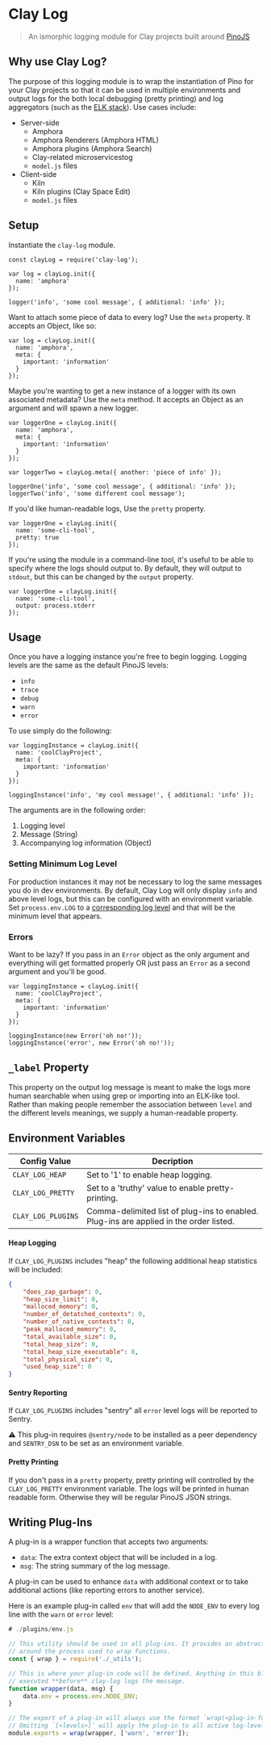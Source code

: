 # Clay Log
> An ismorphic logging module for Clay projects built around [PinoJS](https://github.com/pinojs/pino)

## Why use Clay Log?

The purpose of this logging module is to wrap the instantiation of Pino for your Clay projects so that it can be used in multiple environments and output logs for the both local debugging (pretty printing) and log aggregators (such as the [ELK stack](https://www.elastic.co/products)). Use cases include:

- Server-side
  - Amphora
  - Amphora Renderers (Amphora HTML)
  - Amphora plugins (Amphora Search)
  - Clay-related microservicestog
  - `model.js` files
- Client-side
  - Kiln
  - Kiln plugins (Clay Space Edit)
  - `model.js` files

## Setup

Instantiate the `clay-log` module.

```
const clayLog = require('clay-log');

var log = clayLog.init({
  name: 'amphora'
});

logger('info', 'some cool message', { additional: 'info' });
```

Want to attach some piece of data to every log? Use the `meta` property. It accepts an Object, like so:

```
var log = clayLog.init({
  name: 'amphora',
  meta: {
    important: 'information'
  }
});
```

Maybe you're wanting to get a new instance of a logger with its own associated metadata? Use the `meta` method. It accepts an Object as an argument and will spawn a new logger.

```
var loggerOne = clayLog.init({
  name: 'amphora',
  meta: {
    important: 'information'
  }
});

var loggerTwo = clayLog.meta({ another: 'piece of info' });

loggerOne('info', 'some cool message', { additional: 'info' });
loggerTwo('info', 'some different cool message');
```

If you'd like human-readable logs, Use the `pretty` property.

```
var loggerOne = clayLog.init({
  name: 'some-cli-tool',
  pretty: true
});
```

If you're using the module in a command-line tool, it's useful to be able to specify where the logs should output to. By default, they will output to `stdout`, but this can be changed by the `output` property.

```
var loggerOne = clayLog.init({
  name: 'some-cli-tool',
  output: process.stderr
});
```

## Usage

Once you have a logging instance you're free to begin logging. Logging levels are the same as the default PinoJS levels:

  - `info`
  - `trace`
  - `debug`
  - `warn`
  - `error`

To use simply do the following:

```
var loggingInstance = clayLog.init({
  name: 'coolClayProject',
  meta: {
    important: 'information'
  }
});

loggingInstance('info', 'my cool message!', { additional: 'info' });

```

The arguments are in the following order:
1. Logging level
2. Message (String)
3. Accompanying log information (Object)

### Setting Minimum Log Level

For production instances it may not be necessary to log the same messages you do in dev environments. By default, Clay Log will only display `info` and above level logs, but this can be configured with an environment variable. Set `process.env.LOG` to a [corresponding log level](#usage) and that will be the minimum level that appears.

### Errors

Want to be lazy? If you pass in an `Error` object as the only argument and everything will get formatted properly OR just pass an `Error` as a second argument and you'll be good.

```
var loggingInstance = clayLog.init({
  name: 'coolClayProject',
  meta: {
    important: 'information'
  }
});

loggingInstance(new Error('oh no!'));
loggingInstance('error', new Error('oh no!'));
```

## `_label` Property

This property on the output log message is meant to make the logs more human searchable when using grep or importing into an ELK-like tool. Rather than making people remember the association between `level` and the different levels meanings, we supply a human-readable property.

## Environment Variables

| **Config Value**        | **Decription**                                     |
| ----------------------- | -------------------------------------------------- |
| `CLAY_LOG_HEAP`         | Set to '1' to enable heap logging.                 |
| `CLAY_LOG_PRETTY`       | Set to a 'truthy' value to enable pretty-printing. |
| `CLAY_LOG_PLUGINS`      | Comma-delimited list of plug-ins to enabled. Plug-ins are applied in the order listed. |


#### Heap Logging

If `CLAY_LOG_PLUGINS` includes "heap" the following additional heap statistics will
be included:
```json
{
    "does_zap_garbage": 0,
    "heap_size_limit": 0,
    "malloced_memory": 0,
    "number_of_detatched_contexts": 0,
    "number_of_native_contexts": 0,
    "peak_malloced_memory": 0,
    "total_available_size": 0,
    "total_heap_size": 0,
    "total_heap_size_executable": 0,
    "total_physical_size": 0,
    "used_heap_size": 0
}
```

#### Sentry Reporting

If `CLAY_LOG_PLUGINS` includes "sentry" all `error` level logs will be reported to Sentry.

:warning: This plug-in requires `@sentry/node` to be installed as a peer dependency and `SENTRY_DSN` to be set as an environment variable.

#### Pretty Printing

If you don't pass in a `pretty` property, pretty printing will controlled by the `CLAY_LOG_PRETTY` environment variable. The logs will be printed in human readable form. Otherwise they will be regular PinoJS JSON strings.


## Writing Plug-Ins

A plug-in is a wrapper function that accepts two arguments:

* `data`: The extra context object that will be included in a log.
* `msg`: The string summary of the log message.

A plug-in can be used to enhance `data` with additional context or to take additional
actions (like reporting errors to another service).

Here is an example plug-in called `env` that will add the `NODE_ENV` to every log line with
the `warn` or `error` level:

```js
# ./plugins/env.js

// This utility should be used in all plug-ins. It provides an abstraction
// around the process used to wrap functions.
const { wrap } = require('./_utils');

// This is where your plug-in code will be defined. Anything in this block is
// executed **before** clay-log logs the message.
function wrapper(data, msg) {
    data.env = process.env.NODE_ENV;
}

// The export of a plug-in will always use the format `wrap(<plug-in-func>, [<levels>])`.
// Omitting `[<levels>]` will apply the plug-in to all active log-levels.
module.exports = wrap(wrapper, ['warn', 'error']);
```
